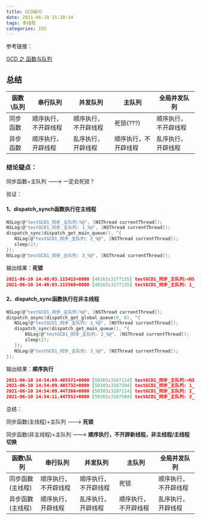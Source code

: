 ```yaml
---
title: GCD疑问
date: 2021-06-10 15:20:34
tags: 多线程
categories: IOS
---
```

参考链接：

[GCD 之 函数与队列](https://juejin.cn/post/6949588322574401567)

## 总结
| 函数\队列 | 串行队列 | 并发队列 | 主队列 | 全局并发队列 |
| ----    |  ----   |  ----   |  ----   |  ----   |
| 同步函数 | 顺序执行，不开辟线程 | 顺序执行，不开辟线程 | 死锁(???) | 顺序执行，不开辟线程 |
| 异步函数 | 顺序执行，开辟线程 | 乱序执行，开辟线程 | 顺序执行，不开辟线程 | 乱序执行，开辟线程 |

### 结论疑点：

同步函数+主队列 ---> 一定会死锁？
<!--more-->

验证：

#### 1、dispatch_synch函数执行在主线程

``` C
NSLog(@"testGCD1_同步_主队列:%@", [NSThread currentThread]);
NSLog(@"testGCD1_同步_主队列: 1_%@", [NSThread currentThread]);
dispatch_sync(dispatch_get_main_queue(), ^{
   NSLog(@"testGCD1_同步_主队列: 2_%@", [NSThread currentThread]);
   sleep(2);
});
NSLog(@"testGCD1_同步_主队列: 3_%@", [NSThread currentThread]);
```
输出结果：**死锁**

``` JSON
2021-06-10 14:48:03.115415+0800 [48163:3177135] testGCD1_同步_主队列:<NSThread: 0x6000016291c0>{number = 1, name = main}
2021-06-10 14:48:03.115560+0800 [48163:3177135] testGCD1_同步_主队列: 1_<NSThread: 0x6000016291c0>{number = 1, name = main}
```
#### 2、dispatch_sync函数执行在非主线程

``` C
NSLog(@"testGCD1_同步_主队列:%@", [NSThread currentThread]);
dispatch_async(dispatch_get_global_queue(0, 0), ^{
   NSLog(@"testGCD1_同步_主队列: 1_%@", [NSThread currentThread]);
   dispatch_sync(dispatch_get_main_queue(), ^{
       NSLog(@"testGCD1_同步_主队列: 2_%@", [NSThread currentThread]);
       sleep(2);
   });
   NSLog(@"testGCD1_同步_主队列: 3_%@", [NSThread currentThread]);
});
```
输出结果：**顺序执行**

``` JSON
2021-06-10 14:54:09.405571+0800 [50303:3187114] testGCD1_同步_主队列:<NSThread: 0x6000015d8340>{number = 1, name = main}
2021-06-10 14:54:09.405732+0800 [50303:3187504] testGCD1_同步_主队列: 1_<NSThread: 0x6000015a0640>{number = 10, name = (null)}
2021-06-10 14:54:09.447266+0800 [50303:3187114] testGCD1_同步_主队列: 2_<NSThread: 0x6000015d8340>{number = 1, name = main}
2021-06-10 14:54:11.447552+0800 [50303:3187504] testGCD1_同步_主队列: 3_<NSThread: 0x6000015a0640>{number = 10, name = (null)}
```
总结：

同步函数(主线程)+主队列  ---> **死锁**

同步函数(非主线程)+主队列  ---> **顺序执行，不开辟新线程，非主线程/主线程切换**

| 函数\队列 | 串行队列 | 并发队列 | 主队列 | 全局并发队列 |
| ---- | ---- | ---- | ---- | ---- |
| 同步函数(主线程) | 顺序执行，不开辟线程 | 顺序执行，不开辟线程 | 死锁 | 顺序执行，不开辟线程 |
| 异步函数(主线程) | 顺序执行，开辟线程 | 乱序执行，开辟线程 | 顺序执行，不开辟线程 | 乱序执行，开辟线程 |

